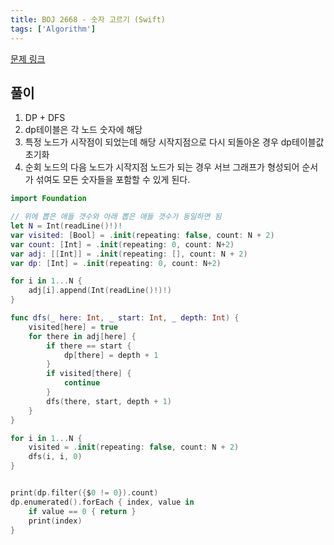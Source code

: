```yaml
---
title: BOJ 2668 - 숫자 고르기 (Swift)
tags: ['Algorithm']
---
```


[문제 링크](https://www.acmicpc.net/problem/2668)

## 풀이

1. DP + DFS
2. dp테이블은 각 노드 숫자에 해당
3. 특정 노드가 시작점이 되었는데 해당 시작지점으로 다시 되돌아온 경우 dp테이블값 초기화
4. 순회 노드의 다음 노드가 시작지점 노드가 되는 경우 서브 그래프가 형성되어 순서가 섞여도 모든 숫자들을 포함할 수 있게 된다.

```swift
import Foundation

// 위에 뽑은 애들 갯수와 아래 뽑은 애들 갯수가 동일하면 됨
let N = Int(readLine()!)!
var visited: [Bool] = .init(repeating: false, count: N + 2)
var count: [Int] = .init(repeating: 0, count: N+2)
var adj: [[Int]] = .init(repeating: [], count: N + 2)
var dp: [Int] = .init(repeating: 0, count: N+2)

for i in 1...N {
    adj[i].append(Int(readLine()!)!)
}

func dfs(_ here: Int, _ start: Int, _ depth: Int) {
    visited[here] = true
    for there in adj[here] {
        if there == start {
            dp[there] = depth + 1
        }
        if visited[there] {
            continue
        }
        dfs(there, start, depth + 1)
    }
}

for i in 1...N {
    visited = .init(repeating: false, count: N + 2)
    dfs(i, i, 0)
}


print(dp.filter({$0 != 0}).count)
dp.enumerated().forEach { index, value in
    if value == 0 { return }
    print(index)
}
```
